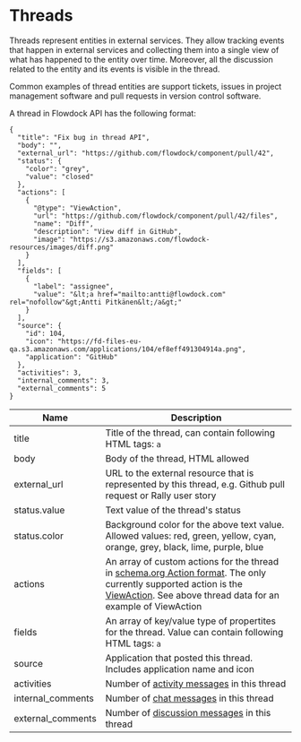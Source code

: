 # Threads

Threads represent entities in external services. They allow tracking events that happen in external services and collecting them into a single view of what has happened to the entity over time. Moreover, all the discussion related to the entity and its events is visible in the thread.

Common examples of thread entities are support tickets, issues in project management software and pull requests in version control software.

A thread in Flowdock API has the following format:

```
{
  "title": "Fix bug in thread API",
  "body": "",
  "external_url": "https://github.com/flowdock/component/pull/42",
  "status": {
    "color": "grey",
    "value": "closed"
  },
  "actions": [
    {
      "@type": "ViewAction",
      "url": "https://github.com/flowdock/component/pull/42/files",
      "name": "Diff",
      "description": "View diff in GitHub",
      "image": "https://s3.amazonaws.com/flowdock-resources/images/diff.png"
    }
  ],
  "fields": [
    {
      "label": "assignee",
      "value": "&lt;a href="mailto:antti@flowdock.com" rel="nofollow"&gt;Antti Pitkänen&lt;/a&gt;"
    }
  ],
  "source": {
    "id": 104,
    "icon": "https://fd-files-eu-qa.s3.amazonaws.com/applications/104/ef8eff491304914a.png",
    "application": "GitHub"
  },
  "activities": 3,
  "internal_comments": 3,
  "external_comments": 5
}
```

| Name          | Description  |
| ------------- | ------------ |
| title | Title of the thread, can contain following HTML tags: `a` |
| body | Body of the thread, HTML allowed |
| external_url | URL to the external resource that is represented by this thread, e.g. Github pull request or Rally user story |
| status.value | Text value of the thread's status |
| status.color | Background color for the above text value. Allowed values: red, green, yellow, cyan, orange, grey, black, lime, purple, blue |
| actions | An array of custom actions for the thread in [schema.org Action format](http://schema.org/Action). The only currently supported action is the [ViewAction](http://schema.org/ViewAction). See above thread data for an example of ViewAction |
| fields | An array of key/value type of propertites for the thread. Value can contain following HTML tags: `a` |
| source | Application that posted this thread. Includes application name and icon |
| activities | Number of [activity messages](thread-messages#/activity) in this thread |
| internal_comments | Number of [chat messages](thread-messages#/message) in this thread |
| external_comments | Number of [discussion messages](thread-messages#/discussion) in this thread |


